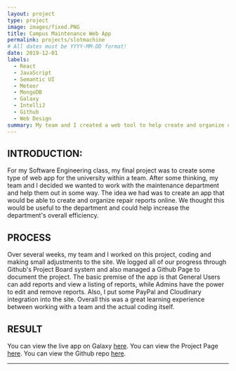 ```yaml
---
layout: project
type: project
image: images/fixed.PNG
title: Campus Maintenance Web App
permalink: projects/slotmachine
# All dates must be YYYY-MM-DD format!
date: 2019-12-01
labels:
  - React
  - JavaScript
  - Semantic UI
  - Meteor
  - MongoDB
  - Galaxy
  - IntelliJ
  - Github
  - Web Design
summary: My team and I created a web tool to help create and organize campus-related repairs.
---
```



## INTRODUCTION:
For my Software Engineering class, my final project was to create some type of web app for the university within a team. After some thinking, my team and I decided we wanted to work with the maintenance department and help them out
in some way. The idea we had was to create an app that would be able to create and organize repair reports online. We thought this would be useful to the department and could help increase the department's overall efficiency. 

## PROCESS
Over several weeks, my team and I worked on this project, coding and making small adjustments to the site. We logged all of our progress through Github's Project Board system and also managed a Github Page to document the project. The basic premise of the app is that General Users can add reports and view a listing of reports, while Admins have the power to edit and remove reports. Also, I put some PayPal and Cloudinary integration into the site. Overall this was a great learning experience between working with a team and the actual coding itself.

## RESULT
You can view the live app on Galaxy [here](http://manoafixed.meteorapp.com/#/).
You can view the Project Page [here](https://manoa-fixed.github.io/).
You can view the Github repo [here](https://github.com/manoa-fixed).

***************************************************************************************


